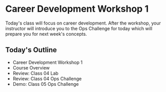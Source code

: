 # Career Development Workshop 1

Today's class will focus on career development. After the workshop, your instructor will introduce you to the Ops Challenge for today which will prepare you for next week's concepts.

## Today's Outline

- Career Development Workshop 1
- Course Overview
- Review: Class 04 Lab
- Review: Class 04 Ops Challenge
- Demo: Class 05 Ops Challenge 

